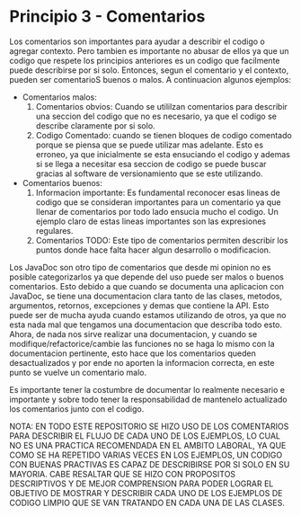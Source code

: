 # Principio 3 - Comentarios

Los comentarios son importantes para ayudar a describir el codigo o agregar contexto. Pero tambien es importante no abusar de ellos ya que un codigo que respete los principios anteriores es un codigo que facilmente puede describirse por si solo. Entonces, segun el comentario y el contexto, pueden ser comentarioS buenos o malos. A continuacion algunos ejemplos:

- Comentarios malos:
  1. Comentarios obvios: Cuando se utililzan comentarios para describir una seccion del codigo que no es necesario, ya que el codigo se describe claramente por si solo.
  2. Codigo Comentado: cuando se tienen bloques de codigo comentado porque se piensa que se puede utilizar mas adelante. Esto es erroneo, ya que inicialmente se esta ensuciando el codigo y ademas si se llega a necesitar esa seccion de codigo se puede buscar gracias al software de versionamiento que se este utilizando.
- Comentarios buenos:
  1. Informacion importante: Es fundamental reconocer esas lineas de codigo que se consideran importantes para un comentario ya que llenar de comentarios por todo lado ensucia mucho el codigo. Un ejemplo claro de estas lineas importantes son las expresiones regulares.
  2. Comentarios TODO: Este tipo de comentarios permiten describir los puntos donde hace falta hacer algun desarrollo o modificacion.

Los JavaDoc son otro tipo de comentarios que desde mi opinion no es posible categorizarlos ya que depende del uso puede ser malos o buenos comentarios. Esto debido a que cuando se documenta una aplicacion con JavaDoc, se tiene una documentacion clara tanto de las clases, metodos, argumentos, retornos, excepciones y demas que contiene la API. Esto puede ser de mucha ayuda cuando estamos utilizando de otros, ya que no esta nada mal que tengamos una documentacion que describa todo esto. Ahora, de nada nos sirve realizar una documentacion, y cuando se modifique/refactorice/cambie las funciones no se haga lo mismo con la documentacion pertinente, esto hace que los comentarios queden desactualizados y por ende no aporten la informacion correcta, en este punto se vuelve un comentario malo. 

Es importante tener la costumbre de documentar lo realmente necesario e importante y sobre todo tener la responsabilidad de mantenelo actualizado los comentarios junto con el codigo.

NOTA: EN TODO ESTE REPOSITORIO SE HIZO USO DE LOS COMENTARIOS PARA DESCRIBIR EL FLUJO DE CADA UNO DE LOS EJEMPLOS, LO CUAL NO ES UNA PRACTICA RECOMENDADA EN EL AMBITO LABORAL, YA QUE COMO SE HA REPETIDO VARIAS VECES EN LOS EJEMPLOS, UN CODIGO CON BUENAS PRACTIVAS ES CAPAZ DE DESCRIBIRSE POR SI SOLO EN SU MAYORIA.
CABE RESALTAR QUE SE HIZO CON PROPOSITOS DESCRIPTIVOS Y DE MEJOR COMPRENSION PARA PODER LOGRAR EL OBJETIVO DE MOSTRAR Y DESCRIBIR CADA UNO DE LOS EJEMPLOS DE CODIGO LIMPIO QUE SE VAN TRATANDO EN CADA UNA DE LAS CLASES.
